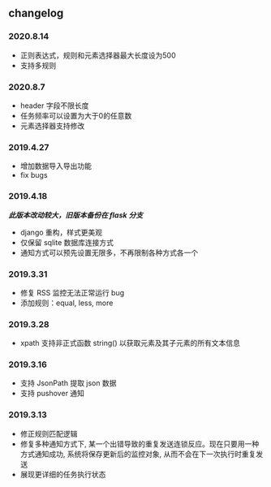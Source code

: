 ## changelog
### 2020.8.14
* 正则表达式，规则和元素选择器最大长度设为500
* 支持多规则

### 2020.8.7
* header 字段不限长度
* 任务频率可以设置为大于0的任意数
* 元素选择器支持修改

### 2019.4.27
* 增加数据导入导出功能
* fix bugs

### 2019.4.18
***此版本改动较大，旧版本备份在 flask 分支***

* django 重构，样式更美观
* 仅保留 sqlite 数据库连接方式
* 通知方式可以预先设置无限多，不再限制各种方式各一个

### 2019.3.31
* 修复 RSS 监控无法正常运行 bug
* 添加规则：equal, less, more

### 2019.3.28
* xpath 支持非正式函数 string() 以获取元素及其子元素的所有文本信息

### 2019.3.16
* 支持 JsonPath 提取 json 数据
* 支持 pushover 通知

### 2019.3.13
* 修正规则匹配逻辑
* 修复多种通知方式下, 某一个出错导致的重复发送连锁反应。现在只要用一种方式通知成功, 系统将保存更新后的监控对象, 从而不会在下一次执行时重复发送
* 展现更详细的任务执行状态